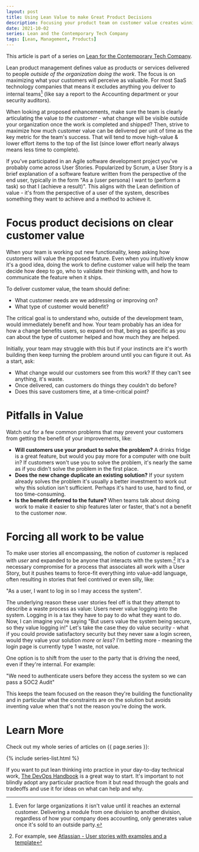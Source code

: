 ```yaml
---
layout: post
title: Using Lean Value to make Great Product Decisions
description: Focusing your product team on customer value creates winning products faster.  Here's how to get started.
date: 2021-10-02
series: Lean and the Contemporary Tech Company
tags: [Lean, Management, Products]
---
```


This article is part of a series on [Lean for the Contemporary Tech Company](lean-for-the-contemporary-tech-company).

Lean product management defines value as products or services delivered to people _outside of the organization doing the work_.  The focus is on maximizing what your customers will perceive as valuable.  For most SaaS technology companies that means it excludes anything you deliver to internal teams[^largeteams] (like say a report to the Accounting department or your security auditors).  

When looking at proposed enhancements, make sure the team is clearly articulating the value _to the customer_ - what change will be visible outside your organization once the work is completed and shipped?  Then, strive to maximize how much customer value can be delivered per unit of time as the key metric for the team's success.  That will tend to move high-value & lower effort items to the top of the list (since lower effort nearly always means less time to complete).  

If you've participated in an Agile software development project you've probably come across User Stories.  Popularized by Scrum, a User Story is a brief explanation of a software feature written from the perspective of the end user, typically in the form "As a (user persona) I want to (perform a task) so that I (achieve a result)".  This aligns with the Lean definition of value - it's from the perspective of a user of the system, describes something they want to achieve and a method to achieve it.

# Focus product decisions on clear customer value

When your team is working out new functionality, keep asking how customers will value the proposed feature. Even when you intuitively know it's a good idea, doing the work to define customer value will help the team decide how deep to go, who to validate their thinking with, and how to communicate the feature when it ships.  

To deliver customer value, the team should define:

* What customer needs are we addressing or improving on?
* What type of customer would benefit?

The critical goal is to understand who, outside of the development team, would immediately benefit and how. Your team probably has an idea for how a change benefits users, so expand on that, being as specific as you can about the type of customer helped and how much they are helped.  

Initially, your team may struggle with this but if your instincts are it's worth building then keep turning the problem around until you can figure it out.  As a start, ask:

* What change would our customers see from this work?  If they can't see anything, it's waste.
* Once delivered, can customers do things they couldn't do before?
* Does this save customers time, at a time-critical point?

# Pitfalls in Value

Watch out for a few common problems that may prevent your customers from getting the benefit of your improvements, like:

* **Will customers use your product to solve the problem?**  A drinks fridge is a great feature, but would you pay more for a computer with one built in?  If customers won't use you to solve the problem, it's nearly the same as if you didn't solve the problem in the first place.
* **Does the new change duplicate an existing solution?** If your system already solves the problem it's usually a better investment to work out why this solution isn't sufficient.  Perhaps it's hard to use, hard to find, or too time-consuming.
* **Is the benefit deferred to the future?** When teams talk about doing work to make it easier to ship features later or faster, that's not a benefit to the customer _now_.

# Forcing all work to be value

To make user stories all encompassing, the notion of _customer_ is replaced with _user_ and expanded to be anyone that interacts with the system.[^userstorydef]  It's a necessary compromise for a process that associates all work with a User Story, but it pushes teams to force-fit everything into value-add language, often resulting in stories that feel contrived or even silly, like:

"As a user, I want to log in so I may access the system".  

The underlying reason these user stories feel off is that they attempt to describe a waste process as value:  Users never value logging into the system.  Logging in is a tax they have to pay to do what they want to do.  Now, I can imagine you're saying "But users value the system being secure, so they value logging in!"  Let's take the case they do value security - what if you could provide satisfactory security but they never saw a login screen, would they value your solution _more_ or _less_?  I'm betting more - meaning the login page is currently type 1 waste, not value.

One option is to shift from the user to the party that is driving the need, even if they're internal.  For example:

"We need to authenticate users before they access the system so we can pass a SOC2 Audit"

This keeps the team focused on the reason they're building the functionality and in particular what the constraints are on the solution but avoids inventing value when that's not the reason you're doing the work.

# Learn More

Check out my whole series of articles on {{ page.series }}:

{% include series-list.html %}

If you want to put lean thinking into practice in your day-to-day technical work, [The DevOps Handbook](https://a.co/d/9lBeOaZ) is a great way to start.  It's important to not blindly adopt any particular practice from it but read through the goals and tradeoffs and use it for ideas on what can help and why.

[^largeteams]: Even for large organizations it isn't value until it reaches an external customer.  Delivering a module from one division to another division, regardless of how your company does accounting, only generates value once it's sold to an outside party.

[^userstorydef]: For example, see [Atlassian - User stories with examples and a template](https://www.atlassian.com/agile/project-management/user-stories)